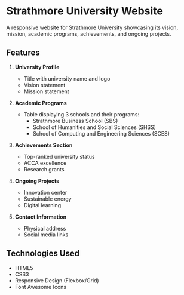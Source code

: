 # Strathmore University Website

A responsive website for Strathmore University showcasing its vision, mission, academic programs, achievements, and ongoing projects.

## Features

1. **University Profile**
   - Title with university name and logo
   - Vision statement
   - Mission statement

2. **Academic Programs**
   - Table displaying 3 schools and their programs:
     - Strathmore Business School (SBS)
     - School of Humanities and Social Sciences (SHSS)
     - School of Computing and Engineering Sciences (SCES)

3. **Achievements Section**
   - Top-ranked university status
   - ACCA excellence
   - Research grants

4. **Ongoing Projects**
   - Innovation center
   - Sustainable energy
   - Digital learning

5. **Contact Information**
   - Physical address
   - Social media links

## Technologies Used

- HTML5
- CSS3
- Responsive Design (Flexbox/Grid)
- Font Awesome Icons

